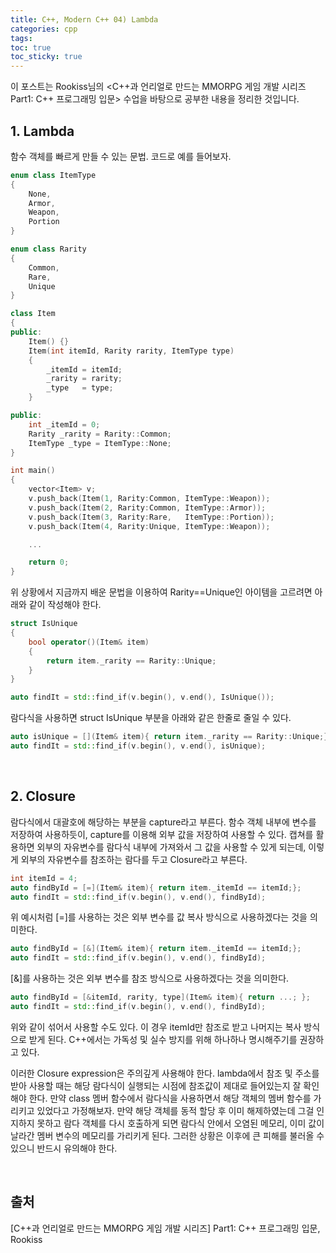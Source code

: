 ```yaml
---
title: C++, Modern C++ 04) Lambda
categories: cpp
tags: 
toc: true
toc_sticky: true
---
```


이 포스트는 Rookiss님의 \<C++과 언리얼로 만드는 MMORPG 게임 개발 시리즈 Part1: C++ 프로그래밍 입문> 수업을 바탕으로 공부한 내용을 정리한 것입니다. 
## **1. Lambda**

함수 객체를 빠르게 만들 수 있는 문법. 코드로 예를 들어보자.

```c++
enum class ItemType
{
    None,
    Armor,
    Weapon,
    Portion
}

enum class Rarity
{
    Common, 
    Rare,
    Unique
}

class Item
{
public:
    Item() {}
    Item(int itemId, Rarity rarity, ItemType type)
    {
        _itemId = itemId;
        _rarity = rarity;
        _type   = type;
    }

public:
    int _itemId = 0;
    Rarity _rarity = Rarity::Common;
    ItemType _type = ItemType::None;
}

int main()
{
    vector<Item> v;
    v.push_back(Item(1, Rarity:Common, ItemType::Weapon));
    v.push_back(Item(2, Rarity:Common, ItemType::Armor));
    v.push_back(Item(3, Rarity:Rare,   ItemType::Portion));
    v.push_back(Item(4, Rarity:Unique, ItemType::Weapon));

    ...

    return 0;
}
```
위 상황에서 지금까지 배운 문법을 이용하여 Rarity==Unique인 아이템을 고르려면 아래와 같이 작성해야 한다. 

```c++
struct IsUnique
{
    bool operator()(Item& item)
    {
        return item._rarity == Rarity::Unique;
    }
}

auto findIt = std::find_if(v.begin(), v.end(), IsUnique());
```
람다식을 사용하면 struct IsUnique 부분을 아래와 같은 한줄로 줄일 수 있다. 

```c++
auto isUnique = [](Item& item){ return item._rarity == Rarity::Unique;};
auto findIt = std::find_if(v.begin(), v.end(), isUnique);
```
<br/>

## **2. Closure**

람다식에서 대괄호에 해당하는 부분을 capture라고 부른다. 함수 객체 내부에 변수를 저장하여 사용하듯이, capture를 이용해 외부 값을 저장하여 사용할 수 있다. 캡쳐를 활용하면 외부의 자유변수를 람다식 내부에 가져와서 그 값을 사용할 수 있게 되는데, 이렇게 외부의 자유변수를 참조하는 람다를 두고 Closure라고 부른다.

```c++
int itemId = 4;
auto findById = [=](Item& item){ return item._itemId == itemId;};
auto findIt = std::find_if(v.begin(), v.end(), findById);
```

위 예시처럼 \[=]를 사용하는 것은 외부 변수를 값 복사 방식으로 사용하겠다는 것을 의미한다. 

```c++
auto findById = [&](Item& item){ return item._itemId == itemId;};
auto findIt = std::find_if(v.begin(), v.end(), findById);
```

\[&]를 사용하는 것은 외부 변수를 참조 방식으로 사용하겠다는 것을 의미한다. 

```c++
auto findById = [&itemId, rarity, type](Item& item){ return ...; };
auto findIt = std::find_if(v.begin(), v.end(), findById);
```
위와 같이 섞어서 사용할 수도 있다. 이 경우 itemId만 참조로 받고 나머지는 복사 방식으로 받게 된다. C++에서는 가독성 및 실수 방지를 위해 하나하나 명시해주기를 권장하고 있다. 

이러한 Closure expression은 주의깊게 사용해야 한다. lambda에서 참조 및 주소를 받아 사용할 때는 해당 람다식이 실행되는 시점에 참조값이 제대로 들어있는지 잘 확인해야 한다. 만약 class 멤버 함수에서 람다식을 사용하면서 해당 객체의 멤버 함수를 가리키고 있었다고 가정해보자. 만약 해당 객체를 동적 할당 후 이미 해제하였는데 그걸 인지하지 못하고 람다 객체를 다시 호출하게 되면 람다식 안에서 오염된 메모리, 이미 값이 날라간 멤버 변수의 메모리를 가리키게 된다. 그러한 상황은 이후에 큰 피해를 불러올 수 있으니 반드시 유의해야 한다. 

<br/>

## **출처**

[C++과 언리얼로 만드는 MMORPG 게임 개발 시리즈] Part1: C++ 프로그래밍 입문, Rookiss
